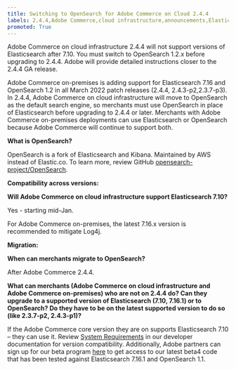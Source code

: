 ```yaml
---
title: Switching to OpenSearch for Adobe Commerce on Cloud 2.4.4
labels: 2.4.4,Adobe Commerce,cloud infrastructure,announcements,Elasticsearch 7.10, Elasticsearch 7.16,End of Life,Opensearch 1.2.x,on-premises
promoted: True
---
```


Adobe Commerce on cloud infrastructure 2.4.4 will not support versions of Elasticsearch after 7.10. You must switch to OpenSearch 1.2.x before upgrading to 2.4.4. Adobe will provide detailed instructions closer to the 2.4.4 GA release.

Adobe Commerce on-premises is adding support for Elasticsearch 7.16 and OpenSearch 1.2 in all March 2022 patch releases (2.4.4, 2.4.3-p2,2.3.7-p3). In 2.4.4, Adobe Commerce on cloud infrastructure will move to OpenSearch as the default search engine, so merchants must use OpenSearch in place of Elasticsearch before upgrading to 2.4.4 or later. Merchants with Adobe Commerce on-premises deployments can use Elasticsearch or OpenSearch because Adobe Commerce will continue to support both.

 **What is OpenSearch?**  

OpenSearch is a fork of Elasticsearch and Kibana. Maintained by AWS instead of Elastic.co. To learn more, review GitHub [opensearch-project/OpenSearch](https://github.com/opensearch-project/OpenSearch).

**Compatibility across versions:**

**Will Adobe Commerce on cloud infrastructure support Elasticsearch 7.10?**

Yes - starting mid-Jan.

For Adobe Commerce on-premises, the latest 7.16.x version is recommended to mitigate Log4j.

**Migration:**

**When can merchants migrate to OpenSearch?**

After Adobe Commerce 2.4.4.

**What can merchants (Adobe Commerce on cloud infrastructure and Adobe Commerce on-premises) who are not on 2.4.4 do? Can they upgrade to a supported version of Elasticsearch (7.10, 7.16.1) or to OpenSearch? Do they have to be on the latest supported version to do so (like 2.3.7-p2, 2.4.3-p1)?**

 If the Adobe Commerce core version they are on supports Elasticsearch 7.10 – they can use it. Review [System Requirements](https://devdocs.magento.com/guides/v2.4/install-gde/system-requirements.html) in our developer documentation for version compatibility. Additionally, Adobe partners can sign up for our beta program [here](https://nam04.safelinks.protection.outlook.com/?url=https%3A%2F%2Fgithub.com%2Fmagento%2Fmagento2%2Fwiki%2FMagento-Beta-Program&data=04%7C01%7Cbarnato%40adobe.com%7C21d4a938e6e04972a55908d9d4676199%7Cfa7b1b5a7b34438794aed2c178decee1%7C0%7C0%7C637774362748904051%7CUnknown%7CTWFpbGZsb3d8eyJWIjoiMC4wLjAwMDAiLCJQIjoiV2luMzIiLCJBTiI6Ik1haWwiLCJXVCI6Mn0%3D%7C3000&sdata=8iXdS%2FrA38u9X4qR4dv7RweSqa7BU5xBOoaVGDmJ%2B54%3D&reserved=0) to get access to our latest beta4 code that has been tested against Elasticsearch 7.16.1 and OpenSearch 1.1.

